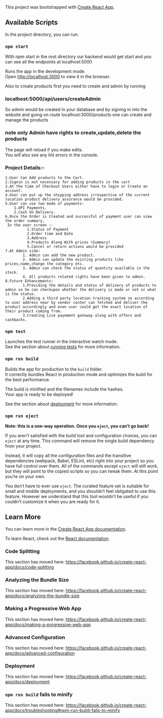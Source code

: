 This project was bootstrapped with [Create React App](https://github.com/facebook/create-react-app).

## Available Scripts

In the project directory, you can run:

### `npm start`

With npm start in the root directory our backend would get start and you can see all the endpoints at localhost:5000

Runs the app in the development mode.<br />
Open [http://localhost:3000](http://localhost:3000) to view it in the browser.

Also to create products first you need to create and admin by running 
 ###   localhost:5000/api/users/createAdmin

So admin would be created in your database and by signing in into the website and going on route 
localhost:3000/products one can create and manage the products 

 ### note only Admin have rights to create,update,delete the products 

The page will reload if you make edits.<br />
You will also see any lint errors in the console.

### Project Details:- 

    1.User Can Add products to the Cart.
    2.Signin is not necessary for adding products in the cart
    3.At the time of Checkout Users either have to login or Create an account.
    4.User can put up the shipping address irrespective of the current location product delivery assurance would be provided.
    5.User can use two mode of payments:
        1.UPI Payments. 
        2.Cash On Delivery.
    6.Once the Order is Created and successful of payment user can view the order summary,
     In the user screen :-
              1.Status of Payment
              2.Order time and Date
              3.Address
              4.Products Along With prices (Summary)
              5.Cancel or return actions would be provided
    7.At Admin side:
            1. Admin can add the new product.
            2. Admin can update the existing products like prices,name,change the category etc.
            3. Admin can check the status of quantity available in the stock.
            4. All products related rights have been given to admin.
    8.Future Enhancements:
            1.Providing the details and status of delivery of products to admin so he can checkupon whether the delivery is made or not or what is the status.
            2.Adding a third party location tracking system so according to user address near by vendor center can fetched and deliver the product accordingly and even user could get the exact location of their product coming from.
            3.Creating Live payement gateway along with offers and cashbacks.    

### `npm test`

Launches the test runner in the interactive watch mode.<br />
See the section about [running tests](https://facebook.github.io/create-react-app/docs/running-tests) for more information.

### `npm run build`

Builds the app for production to the `build` folder.<br />
It correctly bundles React in production mode and optimizes the build for the best performance.

The build is minified and the filenames include the hashes.<br />
Your app is ready to be deployed!

See the section about [deployment](https://facebook.github.io/create-react-app/docs/deployment) for more information.

### `npm run eject`

**Note: this is a one-way operation. Once you `eject`, you can’t go back!**

If you aren’t satisfied with the build tool and configuration choices, you can `eject` at any time. This command will remove the single build dependency from your project.

Instead, it will copy all the configuration files and the transitive dependencies (webpack, Babel, ESLint, etc) right into your project so you have full control over them. All of the commands except `eject` will still work, but they will point to the copied scripts so you can tweak them. At this point you’re on your own.

You don’t have to ever use `eject`. The curated feature set is suitable for small and middle deployments, and you shouldn’t feel obligated to use this feature. However we understand that this tool wouldn’t be useful if you couldn’t customize it when you are ready for it.

## Learn More

You can learn more in the [Create React App documentation](https://facebook.github.io/create-react-app/docs/getting-started).

To learn React, check out the [React documentation](https://reactjs.org/).

### Code Splitting

This section has moved here: https://facebook.github.io/create-react-app/docs/code-splitting

### Analyzing the Bundle Size

This section has moved here: https://facebook.github.io/create-react-app/docs/analyzing-the-bundle-size

### Making a Progressive Web App

This section has moved here: https://facebook.github.io/create-react-app/docs/making-a-progressive-web-app

### Advanced Configuration

This section has moved here: https://facebook.github.io/create-react-app/docs/advanced-configuration

### Deployment

This section has moved here: https://facebook.github.io/create-react-app/docs/deployment

### `npm run build` fails to minify

This section has moved here: https://facebook.github.io/create-react-app/docs/troubleshooting#npm-run-build-fails-to-minify
